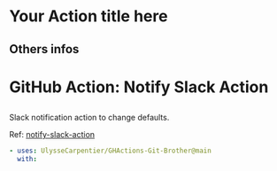 # Your Action title here

## Others infos

<!-- start branding -->
<!-- end branding -->
<!-- start title -->

# GitHub Action: Notify Slack Action

<!-- end title -->
<!-- start badges -->

## <!-- end badges -->

</div>
<!-- start description -->
Slack notification action to change defaults.

Ref: [notify-slack-action](https://github.com/ravsamhq/notify-slack-action)

<!-- end description -->
<!-- start contents -->
<!-- end contents -->
<!-- start usage -->

```yaml
- uses: UlysseCarpentier/GHActions-Git-Brother@main
  with:
```

<!-- end usage -->
<!-- start inputs -->
<!-- end inputs -->
<!-- start outputs -->
<!-- end outputs -->
<!-- start [.github/ghadocs/examples/] -->
<!-- end [.github/ghadocs/examples/] -->

